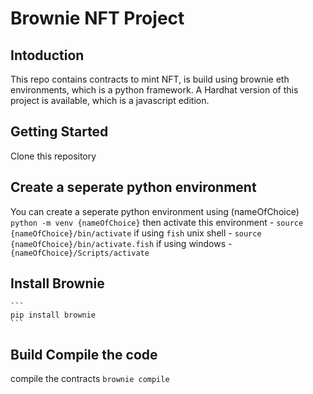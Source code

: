 # Brownie NFT Project

## Intoduction
This repo contains contracts to mint NFT, is build using brownie eth environments, which is a python framework. A Hardhat version of this project is available, which is a javascript edition.

## Getting Started
Clone this repository

## Create a seperate python environment
You can create a seperate python environment using (nameOfChoice)
    ```
    python -m venv {nameOfChoice}
    ```
then activate this environment - 
    ```
    source {nameOfChoice}/bin/activate
    ```
if using `fish` unix shell -
    ```
    source {nameOfChoice}/bin/activate.fish
    ```
if using windows -
    ```
    {nameOfChoice}/Scripts/activate
    ```

## Install Brownie
    ```
    pip install brownie
    ```

## Build Compile the code
compile the contracts 
    ```
    brownie compile
    ```